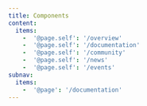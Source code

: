 ```yaml
---
title: Components
content:
  items:
    -  '@page.self': '/overview'
    -  '@page.self': '/documentation'
    -  '@page.self': '/community'
    -  '@page.self': '/news'
    -  '@page.self': '/events'
subnav:
  items:
    -  '@page': '/documentation'
---
```


